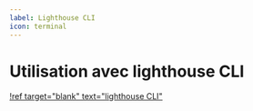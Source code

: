 ```yaml
---
label: Lighthouse CLI
icon: terminal
---
```


# Utilisation avec lighthouse CLI

[!ref target="blank" text="lighthouse CLI"](https://github.com/GoogleChrome/lighthouse#using-the-node-cli)
